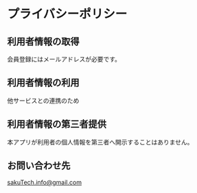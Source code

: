 # プライバシーポリシー
## 利用者情報の取得
会員登録にはメールアドレスが必要です。
## 利用者情報の利用
他サービスとの連携のため
## 利用者情報の第三者提供
本アプリが利用者の個人情報を第三者へ開示することはありません。
## お問い合わせ先
sakuTech.info@gmail.com
